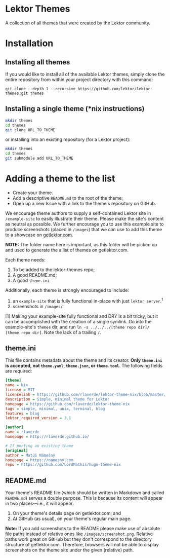 
# Lektor Themes

A collection of all themes that were created by the Lektor community.

# Installation

## Installing all themes

If you would like to install all of the available Lektor themes, simply clone the entire repository from within your project directory with this command:

    git clone --depth 1 --recursive https://github.com/lektor/lektor-themes.git themes

## Installing a single theme (*nix instructions)

```bash
mkdir themes
cd themes
git clone URL_TO_THEME
```

or installing into an existing repository (for a Lektor project):

```bash
mkdir themes
cd themes
git submodule add URL_TO_THEME
```

# Adding a theme to the list

* Create your theme.
* Add a descriptive `README.md` to the root of the theme;
* Open up a new Issue with a link to the theme's repository on GitHub.

We encourage theme authors to supply a self-contained Lektor site in `/example-site` to easily illustrate their theme. Please make the site's content as neutral as possible. We further encourage you to use this example site to produce screenshots (placed in `/images`) that we can use to add this theme to a showcase on [getlektor.com](https://getlektor.com).

**NOTE:** The folder name here is important, as this folder will be picked up and used to generate the a list of themes on getlektor.com.

Each theme needs:

1. To be added to the lektor-themes repo;
1. A good README.md;
1. A good `theme.ini`

Additionally, each theme is strongly encouraged to include:

1. an `example-site` that is fully functional in-place with just `lektor server`.<sup>1</sup>
1. screenshots in `/images/`

[1] Making your example-site fully functional and DRY is a bit tricky, but it can be accomplished with the creation of a single symlink. Go into the example-site's `themes` dir, and run `ln -s ../../../[theme repo dir]/ [theme repo dir]`. Note the lack of a trailing `/`.

## theme.ini

This file contains metadata about the theme and its creator. **Only `theme.ini` is accepted, not `theme.yaml`, `theme.json`, or `theme.toml`**. The following fields are required:

```ini
[theme]
name = Nix
license = MIT
licenselink = https://github.com/rlaverde/lektor-theme-nix/blob/master/LICENSE.md
description = Simple, minimal theme for Lektor
homepage = https://github.com/rlaverde/lektor-theme-nix
tags = simple, minimal, unix, terminal, blog
features = blog
lektor_required_version = 3.1

[author]
name = rlaverde
homepage = http://rlaverde.github.io/

# If porting an existing theme
[original]
author = Matúš Námešný
homepage = https://namesny.com
repo = https://github.com/LordMathis/hugo-theme-nix
```

## README.md

Your theme's README file
(which should be written in Markdown and called `README.md`)
serves a double purpose.
This is because its content will appear in two places&mdash;i.e., it will appear:

1. On your theme's details page on getlektor.com; and
1. At GitHub (as usual), on your theme's regular main page.

**Note:** If you add screenshots to the README please make use of absolute file paths instead of relative ones like `/images/screenshot.png`. Relative paths work great on GitHub but they don't correspond to the directory structure of getlektor.com. Therefore, browsers will not be able to display screenshots on the theme site under the given (relative) path.
